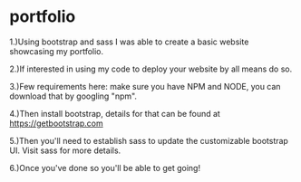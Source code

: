 # portfolio
1.)Using bootstrap and sass I was able to create a basic website showcasing my portfolio.

2.)If interested in using my code to deploy your website by all means do so.

3.)Few requirements here: make sure you have NPM and NODE, you can download that by googling "npm".

4.)Then install bootstrap, details for that can be found at https://getbootstrap.com

5.)Then you'll need to establish sass to update the customizable bootstrap UI. Visit sass for more details.

6.)Once you've done so you'll be able to get going!
